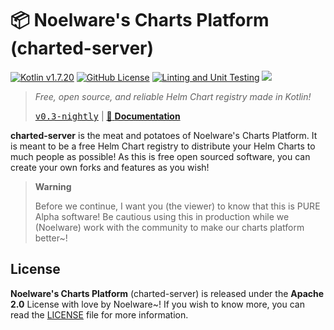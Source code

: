 # 📦 Noelware's Charts Platform (charted-server)
[![Kotlin v1.7.20](https://img.shields.io/badge/kotlin-1.7.20-blue.svg?logo=kotlin)](https://kotlinlang.org)
[![GitHub License](https://img.shields.io/badge/license-Apache%20License%202.0-blue.svg?style=flat)](http://www.apache.org/licenses/LICENSE-2.0)
[![Linting and Unit Testing](https://github.com/charted-dev/charted/actions/workflows/lint.yml/badge.svg)](https://github.com/charted-dev/charted/actions/workflows/lint.yml)
![](https://img.shields.io/github/languages/code-size/charted-dev/charted)

> *Free, open source, and reliable Helm Chart registry made in Kotlin!*
>
> [<kbd>v0.3-nightly</kbd>](https://github.com/charted-dev/charted/releases) | [:scroll: **Documentation**](#)

**charted-server** is the meat and potatoes of Noelware's Charts Platform. It is meant to be a free Helm Chart registry to distribute your Helm Charts
to much people as possible! As this is free open sourced software, you can create your own forks and features as you wish!

> **Warning**
> 
> Before we continue, I want you (the viewer) to know that this is PURE Alpha software! Be cautious using this
> in production while we (Noelware) work with the community to make our charts platform better~!

## License
**Noelware's Charts Platform** (charted-server) is released under the **Apache 2.0** License with love by Noelware~! If you wish to know more,
you can read the [LICENSE](./LICENSE) file for more information. 
